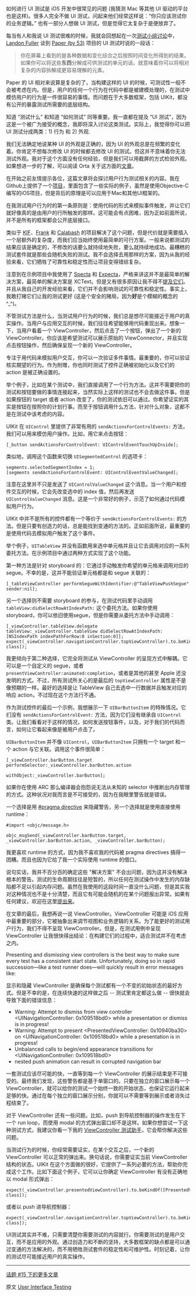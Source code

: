 如何进行 UI 测试是 iOS 开发中很常见的问题 (我猜测 Mac 等其他 UI 驱动的平台也是这样)。很多人完全不做 UI 测试，问起来他们经常这样说：“你只应该测试你的业务逻辑。” 也有一部分人想做 UI 测试，但是觉得它太复杂于是便放弃了。

每当有人和我说 UI 测试很难的时候，我就会回想起在一次[测试小组讨论](http://www.meetup.com/CocoaPods-NYC/events/164278492/)中，[Landon Fuller](https://twitter.com/landonfuller) 谈到 [Paper (by 53)](https://www.fiftythree.com/paper) 项目的 UI 测试时说的一段话：

> 你在屏幕上看到的是各种数据和变化综合之后按照时间变化所得到的结果。如果你可以将这些**东西**分解成可供测试的单元的话，就意味着你可以将相对复杂的内容拆解成更容易理解的元素。

Paper 的 UI 相对来说算是复杂的了，当构建这样的 UI 的时候，可测试性一般不会被考虑在内。但是，用户的任何一个行为在代码中都是被建模处理的，在测试中模仿用户的行为是一件很容易的事情。而问题在于大多数框架，包括 UIKit，都没有公开的暴露测试所需要的底层结构。

知道 “测试什么” 和知道 “如何测试” 同等重要。我一直都在提及 “UI 测试”，因为这是一个被广为接受的概念，我即将深入讨论这类测试。实际上，我觉得你可以把 UI 测试分成两类：1) 行为 和 2) 外观.

我们无法确定地说某种 UI 的外观是正确的，因为 UI 的外观总是在频繁的变化着。你肯定不想每次修改 UI 的时候都去修改 UI 的测试。但这并不意味着你无法测试外观。我对于这个方面没有任何经验，但是我们可以用截屏的方式检验外观。如果想进一步的了解，可以阅读 Orta 关于这方面的[文章](http://objccn.io/issue-15-7)。

在开始之前友情提示各位，这篇文章将会探讨用户行为测试相关的内容。我在Github上提供了一个[项目](https://github.com/klaaspieter/objc-io-issue-15-ux-testing)，里面包含了一些实际的例子，虽然是使用Objective-C编写的iOS项目，但是背后的原理是可以应用于Mac和其他UI框架的。

在我测试用户行为时的第一条原则是：使用代码的形式来模拟事件触发，并让它们就好像真的是由用户的行所触发的那样。这可能会有点困难，因为正如前面所说，并不是所有的框架都会公开底层接口。

类似于 [KIF](https://github.com/kif-framework/KIF)、[Frank](http://www.testingwithfrank.com/) 和 [Calabash](http://calaba.sh/) 的项目解决了这个问题，但是代价就是需要插入一个层额外的复杂度，而我们应当始终使用最简单的可行方案。一般来说都测试的结果应该是确定的，不修改的话要么就持续地失败，要么就持续地成功。最糟糕的测试套件就是那些会随机失败的测试。我不会选择去用那样的方案，因为从我的经验来看，它们牺牲了可靠性和稳定性而让项目变得错综复杂。

注意到在示例项目中我使用了 [Specta](https://github.com/specta/specta) 和 [Expecta](https://github.com/specta/expecta)，严格来讲这并不是最简单的解决方案，最简单的解决方案是 XCText。但是又有很多原因让我不得不[提及它们](http://www.annema.me/why-i-prefer-testing-with-specta-expecta-and-ocmockito)。并且从我自己的开发经验来看，它们并不会影响测试的可靠性和稳定性。事实上，我敢打赌它们让我的测试更好 (这是个安全的赌局，因为**好**是个模糊的概念的^_^)。

不管测试方法是什么，当测试用户行为的时候，我们总是想尽可能接近于用户的真实操作。当用户与应用交互的时候，我们往往希望能够用代码重现出来。想象一下，当用户看着一个 ViewController，然后点击了一个按钮，弹出了一个新的 ViewController。你应该是希望测试可以展示原始的 ViewConnector，并且实现点击按钮操作，然后确保呈现一个新的 ViewController。

专注于用代码来模拟用户交互，你可以一次验证多件事情。最重要的，你可以验证核实期望的行为。作为附赠，你也同时测试了控件正确被初始化以及它们的 action 是被正确设置的。

举个例子，比如在某个测试中，我们直接调用了一个行为方法。这并不需要把你的测试和按钮要做的事情连接起来，当然实际上这样的测试也不会去做这件事。但是如果按钮的 target 或者 action 改变了，你的测试依旧可以通过。你希望证实的其实是按钮在按照你的计划行事。而至于按钮调用什么方法，针对什么对象，这都不是在测试中该考虑的内容。

UIKit 在 `UIControl` 里提供了非常有用的 `sendActionsForControlEvents:` 方法，我们可以用来模仿用户操作。比如，用它来点击按钮：

    [_button sendActionsForControlEvent: UIControlEventTouchUpInside];

类似地，调用这个函数来切换 `UISegmentedControl` 的选项卡：

    segments.selectedSegmentIndex = 1;
    [segments sendActionsForControlEvent: UIControlEventValueChanged];

注意在这里并不只是发送了 `UIControlValueChanged` 这个消息。当一个用户和控件交互的时候，它会先改变选中的 index 值，然后再发送 `UIControlValueChanged` 消息。这是一个非常好的例子，示范了如何通过代码模拟用户行为。

UIKit 中并不是所有的控件都有一个等价于 `sendActionsForControlEvents:` 的方法。但是只要有创造力的话，总是能找到变通的方法的。正如前面所说，最重要的是使用代码去模拟用户触发了这个事件。

举个例子，`UITableView` 并没有函数用来选中单元格并且让它去调用对应的一系列委托方法。在示例项目中通过两种方式实现了这个功能。

第一种方法是针对 storyboard 的：它通过手动触发你希望的单元格来调用对应的 segue。不幸的是，这并不能验证单元格都是和 segue 关联的：

    [_tableViewController performSegueWithIdentifier:@"TableViewPushSegue" sender:nil];

另一个选择则不需要 storyboard 的参与，在测试代码里手动调用 `tableView:didSelectRowAtIndexPath:` 这个委托方法。如果你使用 storyboard，你可以依旧使用segue，但是你需要从委托方法中手动调用：

    [_viewController.tableView.delegate tableView:_viewController.tableView didSelectRowAtIndexPath:[NSIndexPath indexPathForRow:0 inSection:0]];
    expect(_viewController.navigationController.topViewController).to.beKindOf([PresentedViewController class]);

我更倾向于第二种选择，它完全将测试从 ViewController 的呈现方式中解耦。它可以是一个自定义的 segue，或者 `presentViewController:animated:completion`，或者是其他的甚至 Apple 还没发明的方式。不过，所有测试所关心的是最后的 `topViewController` 属性是不是像预期的一样。最好的选择是让 TableView 自己去选中一行数据并且触发对应的响应 action，不过现在这个方法行不通。

作为测试控件的最后一个示例，我想展示一下 `UIBarButtonItem` 的特殊情况。它们没有 `sendActionsForControlEvent:` 方法，因为它们没有继承自 `UIControl` 类。让我们看看对于这样的情况，如何发送按钮事件，以及，对于我们的代码而言，如何让它看起来像是被用户点击了。

`UIBarButtonItem` 并不像 `UIControl`，`UIBarButtonItem` 只拥有一个 target 和一个 action 与它关联。调用这个事件很简单：

    [_viewController.barButton.target  performSelector:_viewController.barButton.action
                                             withObject:_viewController.barButton];

如果你在使用 ARC 那么编译器会抱怨说无法从未知的 selector 中推断出内存管理的方式。这种状况对我而言是不可接受的，因为在我眼里警告就是错误。

一个选择是用 [#pragma directive](http://nshipster.com/pragma/#inhibiting-warnings) 来隐藏警告，另一个选择就是使用直接使用runtime：

    #import <objc/message.h>

    objc_msgSend(_viewController.barButton.target, _viewController.barButton.action, _viewController.barButton);

我更喜欢 runtime 的方式，因为我不喜欢我的代码被 pragma directives 搞得一团糟。而且也因为它给了我一个实际使用 runtime 的借口。

说句实话，我并不百分百的确定这些 "解决方案" 不会出问题，因为这并没有解决根本的警告。测试的生命周期往往是短暂的，所以任何在测试操作中发生的内存缺陷都不足以引起内存问题。虽然在我使用的这段时间一直没什么问题，但是其实我对这种情况也不是十分清楚，而且它有可能会随机的在某个问题报出异常。如果有任何建议，欢迎在这里[提出来](https://twitter.com/klaaspieter)。

在文章的最后，我想再说一说 ViewController。ViewController 可能是 iOS 应用中最重要的部分，它被抽象出来调节视图和业务逻辑的关系。为了能更好的测试用户行为，我们不得不呈现 ViewController。但是，在测试用例中呈现 ViewController 让我很快得出结论：在构建它们的过程中，适合测试并不在考虑之内。

Presenting and dismissing view controllers is the best way to make sure every test has a consistent start state. Unfortunately, doing so in rapid succession—like a test runner does—will quickly result in error messages like:

显示和隐藏 ViewController 是确保每个测试都有一个不变的初始状态的最好方式。但是不幸的是，在连续快速的这样做之后 -- 测试里肯定都这么做 -- 很快就会导致下面的错误信息：

- Warning: Attempt to dismiss from view controller &lt;UINavigationController: 0x109518bd0&gt; while a presentation or dismiss is in progress!
- Warning: Attempt to present &lt;PresentedViewController: 0x10940ba30&gt; on &lt;UINavigationController: 0x109518bd0&gt; while a presentation is in progress!
- Unbalanced calls to begin/end appearance transitions for &lt;UINavigationController: 0x109518bd0&gt;
- nested push animation can result in corrupted navigation bar

一套测试应该尽可能的快，一直等到每一个 ViewController 的展示结束是不可接受的。最终我们发现，这些警告都是基于单窗口的。只要在独立的窗口展示每一个 ViewController，就可以给你的测试一个始终一致的开始状态，也保证它运行起来足够的快。通过在每个独立的窗口展示分别，你就可以不需要等到展示或者消失过程结束了。

对于 ViewController 还有一些问题。比如，push 到导航控制器的操作发生在下一个 run loop，而使用 modal 的方式弹出窗口却不是这样。如果你想尝试一下这种测试方式，我建议你看一下我的 [ViewController 测试助手](https://github.com/klaaspieter/KPAViewControllerTestHelper)，它会帮你解决这些问题。

当测试行为的时候，你经常需要证实，在某个交互之后，一个新的 ViewController 可以正常的弹出来。换句话说，你需要证实当前 ViewController 结构的状态。UIKit 在这个方面做的很好，它提供了一系列必要的方法，帮助你完成这个工作。比如下面这个例子，它可以让你确定 ViewController 有没有正确地以 modal 形式弹出：

    expect(_viewController.presentedViewController).to.beKindOf([PresentedViewController class]);

或者以 push 进导航控制器：

    expect(_viewController.navigationController.topViewController).to.beKindOf([PresentedViewController class]);


UI测试其实并不难，只需要清楚你需要测试的内容就行。你需要测试的是用户交互，而不是应用的外观。通过创造力和不断的坚持，大多数框架的缺点都是可以通过变通的方法解决的，而不用牺牲测试套件的稳定性和可维护性。时刻记着，让你的测试尽可能接近用户的真实操作。

---

[话题 #15 下的更多文章](http://objccn.io/issue-15)

原文 [User Interface Testing](http://www.objc.io/issue-15/user-interface-testing.html)
